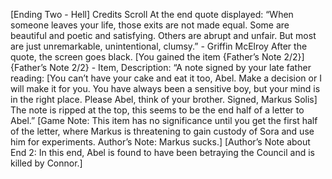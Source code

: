 [Ending Two - Hell]
Credits Scroll
At the end quote displayed: “When someone leaves your life, those exits are not made equal. Some are beautiful and poetic and satisfying. Others are abrupt and unfair. But most are just unremarkable, unintentional, clumsy.” - Griffin McElroy
After the quote, the screen goes black.
[You gained the item {Father’s Note 2/2}]
{Father’s Note 2/2} - Item, Description: “A note signed by your late father reading: [You can’t have your cake and eat it too, Abel. Make a decision or I will make it for you. You have always been a sensitive boy, but your mind is in the right place. Please Abel, think of your brother. Signed, Markus Solis] The note is ripped at the top, this seems to be the end half of a letter to Abel.” [Game Note: This item has no significance until you get the first half of the letter, where Markus is threatening to gain custody of Sora and use him for experiments. Author’s Note: Markus sucks.]
[Author’s Note about End 2: In this end, Abel is found to have been betraying the Council and is killed by Connor.]
